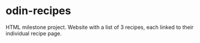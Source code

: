 # odin-recipes
HTML milestone project. Website with a list of 3 recipes, each linked to their individual recipe page.  
